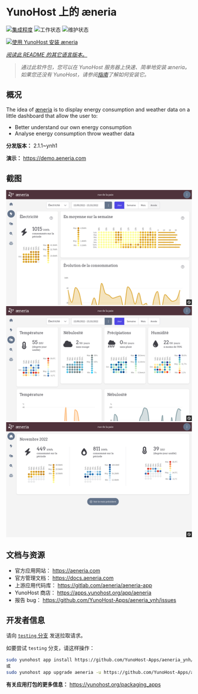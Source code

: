 <!--
注意：此 README 由 <https://github.com/YunoHost/apps/tree/master/tools/readme_generator> 自动生成
请勿手动编辑。
-->

# YunoHost 上的 æneria

[![集成程度](https://dash.yunohost.org/integration/aeneria.svg)](https://dash.yunohost.org/appci/app/aeneria) ![工作状态](https://ci-apps.yunohost.org/ci/badges/aeneria.status.svg) ![维护状态](https://ci-apps.yunohost.org/ci/badges/aeneria.maintain.svg)

[![使用 YunoHost 安装 æneria](https://install-app.yunohost.org/install-with-yunohost.svg)](https://install-app.yunohost.org/?app=aeneria)

*[阅读此 README 的其它语言版本。](./ALL_README.md)*

> *通过此软件包，您可以在 YunoHost 服务器上快速、简单地安装 æneria。*  
> *如果您还没有 YunoHost，请参阅[指南](https://yunohost.org/install)了解如何安装它。*

## 概况

The idea of [æneria](https://aeneria.com) is to display energy consumption and weather data on a little dashboard that allow the user to:

 * Better understand our own energy consumption
 * Analyse energy consumption throw weather data


**分发版本：** 2.1.1~ynh1

**演示：** <https://demo.aeneria.com>

## 截图

![æneria 的截图](./doc/screenshots/preview-2.png)
![æneria 的截图](./doc/screenshots/preview-3.png)
![æneria 的截图](./doc/screenshots/preview-1.png)

## 文档与资源

- 官方应用网站： <https://aeneria.com>
- 官方管理文档： <https://docs.aeneria.com>
- 上游应用代码库： <https://gitlab.com/aeneria/aeneria-app>
- YunoHost 商店： <https://apps.yunohost.org/app/aeneria>
- 报告 bug： <https://github.com/YunoHost-Apps/aeneria_ynh/issues>

## 开发者信息

请向 [`testing` 分支](https://github.com/YunoHost-Apps/aeneria_ynh/tree/testing) 发送拉取请求。

如要尝试 `testing` 分支，请这样操作：

```bash
sudo yunohost app install https://github.com/YunoHost-Apps/aeneria_ynh/tree/testing --debug
或
sudo yunohost app upgrade aeneria -u https://github.com/YunoHost-Apps/aeneria_ynh/tree/testing --debug
```

**有关应用打包的更多信息：** <https://yunohost.org/packaging_apps>

